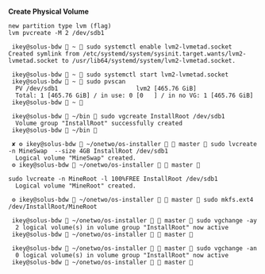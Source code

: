 **Create Physical Volume**

    new partition type lvm (flag)
    lvm pvcreate -M 2 /dev/sdb1

     ikey@solus-bdw  ~  sudo systemctl enable lvm2-lvmetad.socket 
    Created symlink from /etc/systemd/system/sysinit.target.wants/lvm2-lvmetad.socket to /usr/lib64/systemd/system/lvm2-lvmetad.socket.

     ikey@solus-bdw  ~  sudo systemctl start lvm2-lvmetad.socket 
     ikey@solus-bdw  ~  sudo pvscan                             
      PV /dev/sdb1                      lvm2 [465.76 GiB]
      Total: 1 [465.76 GiB] / in use: 0 [0   ] / in no VG: 1 [465.76 GiB]
     ikey@solus-bdw  ~ 
     
     ikey@solus-bdw  ~/bin  sudo vgcreate InstallRoot /dev/sdb1
      Volume group "InstallRoot" successfully created
     ikey@solus-bdw  ~/bin  

     ✘ ⚙ ikey@solus-bdw  ~/onetwo/os-installer   master  sudo lvcreate -n MineSwap  --size 4GB InstallRoot /dev/sdb1
      Logical volume "MineSwap" created.
     ⚙ ikey@solus-bdw  ~/onetwo/os-installer   master  

    sudo lvcreate -n MineRoot -l 100%FREE InstallRoot /dev/sdb1
      Logical volume "MineRoot" created.

     ⚙ ikey@solus-bdw  ~/onetwo/os-installer   master  sudo mkfs.ext4 /dev/InstallRoot/MineRoot 

     ikey@solus-bdw  ~/onetwo/os-installer   master  sudo vgchange -ay
      2 logical volume(s) in volume group "InstallRoot" now active
     ikey@solus-bdw  ~/onetwo/os-installer   master  

     ikey@solus-bdw  ~/onetwo/os-installer   master  sudo vgchange -an
      0 logical volume(s) in volume group "InstallRoot" now active
     ikey@solus-bdw  ~/onetwo/os-installer   master  
